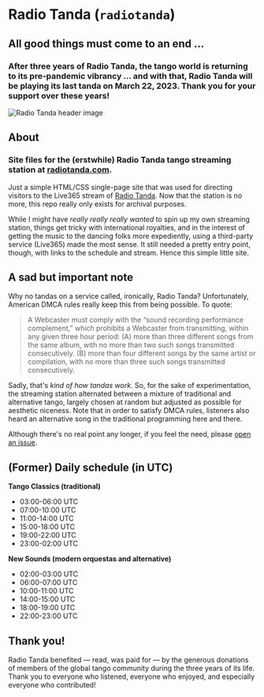 # Radio Tanda (`radiotanda`)

## All good things must come to an end ...

### After three years of Radio Tanda, the tango world is returning to its pre-pandemic vibrancy ... and with that, Radio Tanda will be playing its last tanda on March 22, 2023. Thank you for your support over these years!

![Radio Tanda header image](https://repository-images.githubusercontent.com/266480642/7856f580-9d54-11ea-8369-47fe2d00e44b)

## About

### Site files for the (erstwhile) Radio Tanda tango streaming station at [radiotanda.com](http://www.radiotanda.com).

Just a simple HTML/CSS single-page site that was used for directing visitors to the Live365 stream of [Radio Tanda](http://www.radiotanda.com). Now that the station is no more, this repo really only exists for archival purposes.

While I might have *really really really wanted* to spin up my own streaming station, things get tricky with international royalties, and in the interest of getting the music to the dancing folks more expediently, using a third-party service (Live365) made the most sense. It still needed a pretty entry point, though, with links to the schedule and stream. Hence this simple little site.

## A sad but important note

Why no tandas on a service called, ironically, Radio Tanda? Unfortunately, American DMCA rules really keep this from being possible. To quote:

> A Webcaster must comply with the “sound recording performance complement,” which prohibits a Webcaster from transmitting, within any given three hour period:
> (A) more than three different songs from the same album, with no more than two such songs transmitted consecutively.
> (B) more than four different songs by the same artist or compilation, with no more than three such songs transmitted consecutively.

Sadly, that's *kind of how tandas work*. So, for the sake of experimentation, the streaming station alternated between a mixture of traditional and alternative tango, largely chosen at random but adjusted as possible for aesthetic niceness. Note that in order to satisfy DMCA rules, listeners also heard an alternative song in the traditional programming here and there.

Although there's no real point any longer, if you feel the need, please [open an issue](https://github.com/jessicaschilling/radiotanda/issues/new?assignees=jessicaschilling&labels=&template=song-problem.md&title=Incorrect%2Fawful+song%3A+%28song+title+here%29).

## (Former) Daily schedule (in UTC)

**Tango Classics (traditional)**
- 03:00-06:00 UTC
- 07:00-10:00 UTC
- 11:00-14:00 UTC
- 15:00-18:00 UTC
- 19:00-22:00 UTC
- 23:00-02:00 UTC

**New Sounds (modern orquestas and alternative)**
- 02:00-03:00 UTC
- 06:00-07:00 UTC
- 10:00-11:00 UTC
- 14:00-15:00 UTC
- 18:00-19:00 UTC
- 22:00-23:00 UTC

## Thank you!
Radio Tanda benefited — read, was paid for — by the generous donations of members of the global tango community during the three years of its life. Thank you to everyone who listened, everyone who enjoyed, and especially everyone who contributed!
